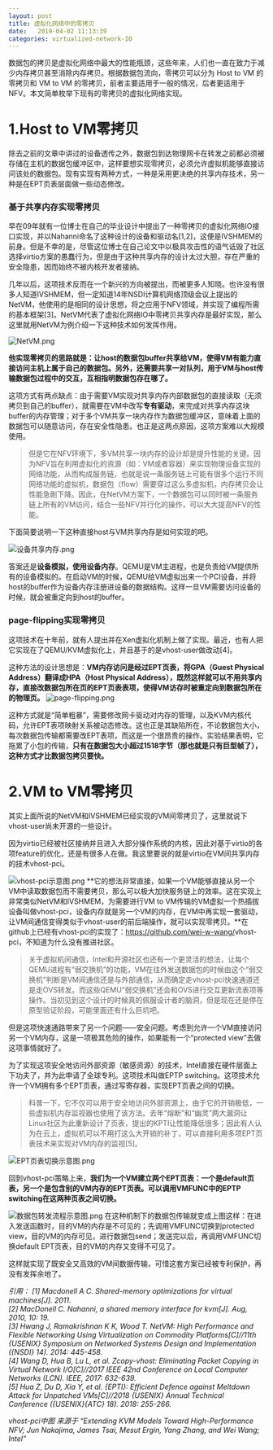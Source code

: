 ```yaml
---
layout: post
title: 虚拟化网络中的零拷贝
date:   2019-04-02 11:13:39
categories: virtualized-network-IO
---
```


数据包的拷贝是虚拟化网络中最大的性能瓶颈，这些年来，人们也一直在致力于减少内存拷贝甚至消除内存拷贝。根据数据包流向，零拷贝可以分为 Host to VM 的零拷贝和 VM to VM 的零拷贝，前者主要适用于一般的情况，后者更适用于NFV。本文简单枚举下现有的零拷贝的虚拟化网络实现。

# 1.Host to VM零拷贝
除去之前的文章中讲过的设备透传之外，数据包到达物理网卡在转发之前都必须被存储在主机的数据包缓冲区中，这样要想实现零拷贝，必须允许虚拟机能够直接访问该处的数据包。现有实现有两种方式，一种是采用更决绝的共享内存技术，另一种是在EPT页表层面做一些动态修改。

### 基于共享内存实现零拷贝
早在09年就有一位博士在自己的毕业设计中提出了一种零拷贝的虚拟化网络IO接口实现，并以Nahanni命名了这种设计的设备和驱动名[1,2]，这便是IVSHMEM的前身。但是不幸的是，尽管这位博士在自己论文中以极具攻击性的语气诋毁了社区选择virtio方案的愚蠢行为，但是由于这种共享内存的设计太过大胆，存在严重的安全隐患，因而始终不被内核开发者接纳。

几年以后，这项技术反而在一个新兴的方向被提出，而被更多人知晓。也许没有很多人知道IVSHMEM，但一定知道14年NSDI计算机网络顶级会议上提出的NetVM，他使用的是相同的设计思想，将之应用于NFV领域，并实现了编程所需的基本框架[3]。NetVM代表了虚拟化网络IO中零拷贝共享内存是最好实现，那么这里就用NetVM为例介绍一下这种技术如何发挥作用。

![NetVM.png](https://upload-images.jianshu.io/upload_images/5971286-f2c305ff73cc73f6.png?imageMogr2/auto-orient/strip%7CimageView2/2/w/1240)

**他实现零拷贝的思路就是：让host的数据包buffer共享给VM，使得VM有能力直接访问主机上属于自己的数据包。另外，还需要共享一对队列，用于VM与host传输数据包过程中的交互，互相指明数据包存在哪了。**

这项方式有两点缺点：由于需要VM实现对共享内存内部数据包的直接读取（无须拷贝到自己的buffer），就需要在VM中改写**专有驱动**，来完成对共享内存这块buffer的内存管理；对于多个VM共享一块内存作为数据包缓冲区，意味着上面的数据包可以随意访问，存在安全性隐患。也正是这两点原因，这项方案难以大规模使用。

>但是它在NFV环境下，多VM共享一块内存的设计却是提升性能的关键。因为NFV旨在利用虚拟化的资源（如：VM或者容器）来实现物理设备实现的网络功能，从而构成服务链，也就是说一条服务链上可能有很多个运行不同网络功能的虚拟机，数据包（flow）需要穿过这么多虚拟机，内存拷贝会让性能急剧下降。因此，在NetVM方案下，一个数据包可以同时被一条服务链上所有的VM访问，结合一些NFV并行化的操作，可以大大提高NFV的性能。

下面简要说明一下这种直接host与VM共享内存是如何实现的吧。

![设备共享内存.png](https://upload-images.jianshu.io/upload_images/5971286-52225e66ee27a387.png?imageMogr2/auto-orient/strip%7CimageView2/2/w/1240)

答案还是**设备模拟，使用设备内存**。QEMU是VM主进程，也是负责给VM提供所有的设备模拟的。在启动VM的时候，QEMU给VM虚拟出来一个PCI设备，并将host的buffer作为设备内存注册进设备的数据结构。这样一旦VM需要访问设备的时候，就会被重定向到host的buffer。


### page-flipping实现零拷贝
这项技术在十年前，就有人提出并在Xen虚拟化机制上做了实现。最近，也有人把它实现在了QEMU/KVM虚拟化上，并且基于的是vhost-user做改动[4]。

这种方法的设计思想是：**VM内存访问是经过EPT页表，将GPA（Guest Physical Address）翻译成HPA（Host Physical Address），既然这样就可以不用共享内存，直接改数据包所在页的EPT页表表项，使得VM访存时被重定向到数据包所在的物理页。**
![page-flipping.png](https://upload-images.jianshu.io/upload_images/5971286-6a9b49ba0d0eccc3.png?imageMogr2/auto-orient/strip%7CimageView2/2/w/1240)

这种方式就是“简单粗暴”，需要修改网卡驱动对内存的管理，以及KVM内核代码，允许EPT表项映射关系被动态修改。这也正是其缺陷所在，不论数据包大小，每次数据包传输都需要改EPT表项，而这是一个很昂贵的操作。实验结果表明，它拖累了小包的传输，**只有在数据包大小超过1518字节（那也就是只有巨型帧了），这种方式才比数据包拷贝要快。**

# 2.VM to VM零拷贝
其实上面所说的NetVM和IVSHMEM已经实现的VM间零拷贝了，这里就说下vhost-user尚未开源的一些设计。

因为virtio已经被社区接纳并且进入大部分操作系统的内核，因此对基于virtio的各项feature的优化，还是有很多人在做。我这里要说的就是virtio在VM间共享内存的技术vhost-pci。

![vhost-pci示意图.png](https://upload-images.jianshu.io/upload_images/5971286-91388d4a3b2d6a51.png?imageMogr2/auto-orient/strip%7CimageView2/2/w/1240)
**它的想法非常直接，如果一个VM能够直接从另一个VM中读取数据包而不需要拷贝，那么可以极大加快服务链上的效率。这在实现上非常类似NetVM和IVSHMEM，为需要进行VM to VM传输的VM虚拟一个热插拔设备叫做vhost-pci，设备内存就是另一个VM的内存，在VM中再实现一套驱动，让VM间通信变得类似于vhost-user的前后端操作，就可以实现零拷贝。**在github上已经有vhost-pci的实现了：<https://github.com/wei-w-wang/>vhost-pci，不知道为什么没有推进社区。

>关于虚拟机间通信，Intel和开源社区也还有一个更灵活的想法，让每个QEMU进程有“弱交换机”的功能，VM在往外发送数据包的时候由这个“弱交换机”判断是VM间通信还是与外部通信，从而确定走vhost-pci快速通道还是走OVS转发。而这些QEMU“弱交换机”还会和OVS进行交互更新流表项等操作。当初见到这个设计的时候真的佩服设计者的脑洞，但是现在还是停在原型验证阶段，可能里面还有什么巨坑吧。

但是这项快速通路带来了另一个问题——安全问题。考虑到允许一个VM直接访问另一个VM内存，这是一项极其危险的操作，如果能有一个“protected view”去做这项事情就好了。

为了实现这项安全地访问外部资源（敏感资源）的技术，Intel直接在硬件层面上下功夫了，并为此申请了全球专利。这项技术叫做EPTP switching。这项技术允许一个VM拥有多个EPT页表，通过写寄存器，实现EPT页表之间的切换。

>科普一下，它不仅可以用于安全地访问外部资源上，由于它的开销极低，一些虚拟机内存监视器也使用了该方法。去年“熔断”和“幽灵”两大漏洞让Linux社区为此重新设计了页表，提出的KPTI让性能降低很多；因此有人认为在云上，虚拟机可以不用打这么大开销的补丁，可以直接利用多项EPT页表技术来实现对VM内存的监视[5]。

![EPT页表切换示意图.png](https://upload-images.jianshu.io/upload_images/5971286-84f20a95c9c693a6.png?imageMogr2/auto-orient/strip%7CimageView2/2/w/1240)

回到vhost-pci策略上来，**我们为一个VM建立两个EPT页表：一个是default页表，另一个是包含别的VM内存的EPT页表。可以调用VMFUNC中的EPTP switching在这两种页表之间切换。**

![数据包转发流程示意图.png](https://upload-images.jianshu.io/upload_images/5971286-cf6bc668c9b6dce3.png?imageMogr2/auto-orient/strip%7CimageView2/2/w/1240)
在这种机制下的数据包传输就变成上图这样：在进入发送函数时，目的VM的内存是不可见的；先调用VMFUNC切换到protected view，目的VM的内存可见，进行数据包send；发送完以后，再调用VMFUNC切换default EPT页表，目的VM的内存又变得不可见了。

这样就实现了既安全又高效的VM间数据传输，可惜这套方案已经被专利保护，再没有发挥余地了。

*引用：
[1] Macdonell A C. Shared-memory optimizations for virtual machines[J]. 2011.  
[2] MacDonell C. Nahanni, a shared memory interface for kvm[J]. Aug, 2010, 10: 19.  
[3] Hwang J, Ramakrishnan K K, Wood T. NetVM: High Performance and Flexible Networking Using Virtualization on Commodity Platforms[C]//11th {USENIX} Symposium on Networked Systems Design and Implementation ({NSDI} 14). 2014: 445-458.  
[4] Wang D, Hua B, Lu L, et al. Zcopy-vhost: Eliminating Packet Copying in Virtual Network I/O[C]//2017 IEEE 42nd Conference on Local Computer Networks (LCN). IEEE, 2017: 632-639.  
[5] Hua Z, Du D, Xia Y, et al. {EPTI}: Efficient Defence against Meltdown Attack for Unpatched VMs[C]//2018 {USENIX} Annual Technical Conference ({USENIX}{ATC} 18). 2018: 255-266.*

*vhost-pci中图 来源于 “Extending KVM Models Toward High-Performance NFV; Jun Nakajima, James Tsai, Mesut Ergin, Yang Zhang, and Wei Wang; Intel”*
